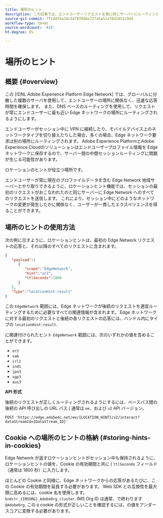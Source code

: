 ```yaml
---
title: 場所のヒント
description: この記事では、エンドユーザーリクエストを常に同じサーバーにルーティングできるように、Edge Network Server API でロケーションヒントがどのように機能するかを説明します。
source-git-commit: 7f1d8fba34c5478f0d6e727a5a52af642852c9dd
workflow-type: tm+mt
source-wordcount: '415'
ht-degree: 0%

---
```



# 場所のヒント

## 概要 {#overview}

この [!DNL Adobe Experience Platform Edge Network] では、グローバルに分散した複数のサーバを使用して、エンドユーザーの場所に関係なく、迅速な応答時間を確保します。 また、DNS ベースのルーティングを使用して、リクエストが常にエンドユーザーに最も近い Edge ネットワークの場所にルーティングされるようにします。

エンドユーザーがセッション中に VPN に接続したり、モバイルデバイス上のネットワークタイプを切り替えたりした場合、多くの場合、Edge ネットワーク要求は別の場所にルーティングされます。 Adobe Experience PlatformとAdobe Experience Cloudのソリューションはエンドユーザープロファイル情報を Edge ネットワークに保存するので、サーバー間の中間セッションルーティングに問題が生じる可能性があります。

ロケーションのヒントが役立つ場所です。

エンドユーザーが常に現在のプロファイルデータを含む Edge Network 地域サーバーとやり取りできるように、ロケーションヒント機能では、セッションの最初のリクエストがおこなわれたのと同じサーバーに Edge Network へのすべてのリクエストを送信します。 これにより、セッション中にどのようなネットワークの変更が発生したかに関係なく、ユーザーが一貫したエクスペリエンスを得ることができます。

## 場所のヒントの使用方法

次の例に示すように、ロケーションヒントは、最初の Edge Network リクエストの応答と、それ以降のすべてのリクエストに含まれます。

```json
{
   "payload":[
      {
         "scope":"EdgeNetwork",
         "hint":"or2",
         "ttlSeconds":1800
      }
   ],
   "type":"locationHint:result"
}
```

この `EdgeNetwork` 範囲には、Edge ネットワークが後続のリクエストを適宜ルーティングするために必要なすべての関連情報が含まれます。 Edge ネットワークに対する最初のリクエストと後続の各リクエストの応答には、ハンドル内にタイプの `locationHint:result`.

に関連付けられたヒント `EdgeNetwork` 範囲には、次のいずれかの値を含めることができます。

* `or2`
* `va6`
* `irl1`
* `ind1`
* `jpn3`
* `sgp3`
* `aus3`

**API 形式**

後続のリクエストが正しくルーティングされるようにするには、ベースパス間の後続の API 呼び出しの URL パス ( 通常は `ee`、および `v2` API バージョン。

```http
POST 'https://edge.adobedc.net/ee/{LOCATION_HINT}/v2/interact?dataStreamId={DataStream_ID}'
```

## Cookie への場所のヒントの格納 {#storing-hints-in-cookies}

Edge Network が返すロケーションヒントがセッション中も保持されるように、ロケーションヒントの値を、Cookie の有効期間と共に ( `ttlSeconds` フィールド（通常は 1800 秒）に入力します。

ほとんどの Cookie と同様に、Edge ネットワークからの応答があるたびに、この Cookie の有効期間を延長する必要があります。 Web SDK との互換性を最大限に高めるには、cookie 名を使用します。 `kndctr_{IMSORG}_AdobeOrg_cluster`. IMS Org ID は通常、で終わります `@AdobeOrg`. この `@` cookie の形式が正しいことを確認するには、の値をアンダースコアに変換する必要があります。
